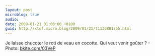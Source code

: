 ```yaml
---
layout: post
microblog: true
audio: 
date: 2009-01-21 01:00:00 +0100
guid: http://xtof.micro.blog/2009/01/21/t1136801755.html
---
```

Je laisse chucoter le roti de veau en cocotte. Qui veut venir goûter ? - Photo: [bkite.com/03VeP](http://bkite.com/03VeP)
